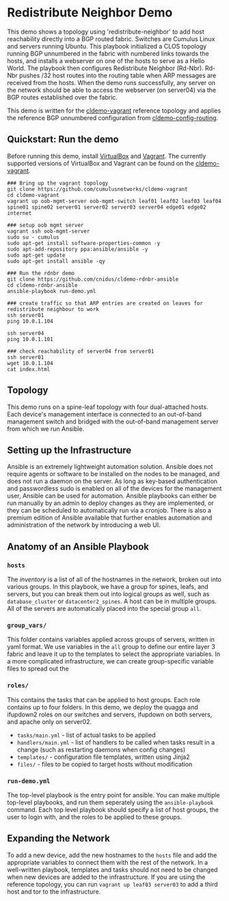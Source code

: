 Redistribute Neighbor Demo
===========================

This demo shows a topology using 'redistribute-neighbor' to add host reachability directly into a BGP routed fabric. Switches are Cumulus Linux and servers running Ubuntu. This playbook initialized a CLOS topology running BGP unnumbered in the fabric with numbered links towards the hosts, and installs a webserver on one of the hosts to serve as a Hello World. The playbook then configures Redistribute Neighbor (Rd-Nbr). Rd-Nbr pushes /32 host routes into the routing table when ARP messages are received from the hosts. When the demo runs successfully, any server on the network should be able to access the webserver (on server04) via the BGP routes established over the fabric.

This demo is written for the [cldemo-vagrant](https://github.com/cumulusnetworks/cldemo-vagrant) reference topology and applies the reference BGP unnumbered configuration from [cldemo-config-routing](https://github.com/cumulusnetworks/cldemo-config-routing).


Quickstart: Run the demo
------------------------
Before running this demo, install [VirtualBox](https://www.virtualbox.org/wiki/Download_Old_Builds) and [Vagrant](https://releases.hashicorp.com/vagrant/). The currently supported versions of VirtualBox and Vagrant can be found on the [cldemo-vagrant](https://github.com/cumulusnetworks/cldemo-vagrant).

    ### Bring up the vagrant topology
    git clone https://github.com/cumulusnetworks/cldemo-vagrant
    cd cldemo-vagrant
    vagrant up oob-mgmt-server oob-mgmt-switch leaf01 leaf02 leaf03 leaf04 spine01 spine02 server01 server02 server03 server04 edge01 edge02 internet
    
    ### setup oob mgmt server
    vagrant ssh oob-mgmt-server
    sudo su - cumulus
    sudo apt-get install software-properties-common -y
    sudo apt-add-repository ppa:ansible/ansible -y
    sudo apt-get update
    sudo apt-get install ansible -qy

    ### Run the rdnbr demo
    git clone https://github.com/cnidus/cldemo-rdnbr-ansible
    cd cldemo-rdnbr-ansible
    ansible-playbook run-demo.yml
    
    ### create traffic so that ARP entries are created on leaves for redistribute neighbour to work
    ssh server01
    ping 10.0.1.104
    
    ssh server04
    ping 10.0.1.101

    ### check reachability of server04 from server01
    ssh server01
    wget 10.0.1.104
    cat index.html


Topology
--------
This demo runs on a spine-leaf topology with four dual-attached hosts. Each device's management interface is connected to an out-of-band management switch and bridged with the out-of-band management server from which we run Ansible.


Setting up the Infrastructure
-----------------------------
Ansible is an extremely lightweight automation solution. Ansible does not require agents or software to be installed on the nodes to be managed, and does not run a daemon on the server. As long as key-based authentication and passwordless sudo is enabled on all of the devices for the management user, Ansible can be used for automation. Ansible playbooks can either be run manually by an admin to deploy changes as they are implemented, or they can be scheduled to automatically run via a cronjob. There is also a premium edition of Ansible available that further enables automation and administration of the network by introducing a web UI. 


Anatomy of an Ansible Playbook
------------------------------
### `hosts`
The *inventory* is a list of all of the hostnames in the network, broken out into various groups. In this playbook, we have a group for spines, leafs, and servers, but you can break them out into logical groups as well, such as `database_cluster` or `datacenter2_spines`. A host can be in multiple groups. All of the servers are automatically placed into the special group `all`.

### `group_vars/`
This folder contains variables applied across groups of servers, written in yaml format. We use variables in the `all` group to define our entire layer 3 fabric and leave it up to the templates to select the appropriate variables. In a more complicated infrastructure, we can create group-specific variable files to spread out the 

### `roles/`
This contains the tasks that can be applied to host groups. Each role contains up to four folders. In this demo, we deploy the quagga and ifupdown2 roles on our switches and servers, ifupdown on both servers, and apache only on server02.

 * `tasks/main.yml` - list of actual tasks to be applied
 * `handlers/main.yml` - list of handlers to be called when tasks result in a change (such as restarting daemons when config changes)
 * `templates/` - configuration file templates, written using Jinja2
 * `files/` - files to be copied to target hosts without modification

### `run-demo.yml`
The top-level playbook is the entry point for ansible. You can make multiple top-level playbooks, and run them seperately using the `ansible-playbook` command. Each top level playbook should specify a list of host groups, the user to login with, and the roles to be applied to these groups.


Expanding the Network
---------------------
To add a new device, add the new hostnames to the `hosts` file and add the appropriate variables to connect them with the rest of the network. In a well-written playbook, templates and tasks should not need to be changed when new devices are added to the infrastructure. If you are using the reference topology, you can run `vagrant up leaf03 server03` to add a third host and tor to the infrastructure.
